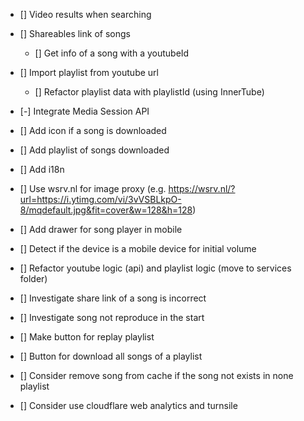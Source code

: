 - [] Video results when searching

- [] Shareables link of songs
    - [] Get info of a song with a youtubeId

- [] Import playlist from youtube url
    - [] Refactor playlist data with playlistId (using InnerTube)

- [-] Integrate Media Session API

- [] Add icon if a song is downloaded

- [] Add playlist of songs downloaded

- [] Add i18n

- [] Use wsrv.nl for image proxy (e.g. https://wsrv.nl/?url=https://i.ytimg.com/vi/3vVSBLkpO-8/mqdefault.jpg&fit=cover&w=128&h=128)

- [] Add drawer for song player in mobile

- [] Detect if the device is a mobile device for initial volume

- [] Refactor youtube logic (api) and playlist logic (move to services folder)

- [] Investigate share link of a song is incorrect

- [] Investigate song not reproduce in the start

- [] Make button for replay playlist

- [] Button for download all songs of a playlist

- [] Consider remove song from cache if the song not exists in none playlist

- [] Consider use cloudflare web analytics and turnsile
